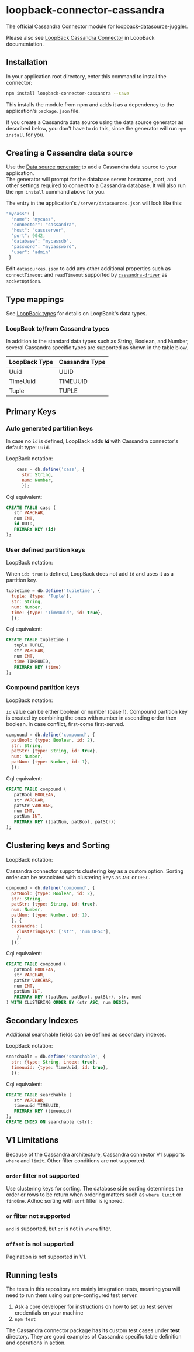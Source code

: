 # loopback-connector-cassandra

The official Cassandra Connector module for [loopback-datasource-juggler](http://docs.strongloop.com/loopback-datasource-juggler/).

<div class="gh-only">Please also see <a href="http://loopback.io/doc/en/lb3/Cassandra-connector.html">LoopBack Cassandra Connector</a> in LoopBack documentation.
</div>

## Installation

In your application root directory, enter this command to install the connector:

```sh
npm install loopback-connector-cassandra --save
```

This installs the module from npm and adds it as a dependency to the application's `package.json` file.

If you create a Cassandra data source using the data source generator as described below, you don't have to do this, since the generator will run `npm install` for you.

## Creating a Cassandra data source

Use the [Data source generator](http://loopback.io/doc/en/lb3/Data-source-generator.html) to add a Cassandra data source to your application.  
The generator will prompt for the database server hostname, port, and other settings
required to connect to a Cassandra database.  It will also run the `npm install` command above for you.

The entry in the application's `/server/datasources.json` will look like this:

```javascript
"mycass": {
  "name": "mycass",
  "connector": "cassandra",
  "host": "cassserver",
  "port": 9042,
  "database": "mycassdb",
  "password": "mypassword",
  "user": "admin"
 }
```

Edit `datasources.json` to add any other additional properties such as `connectTimeout` and `readTimeout` supported by
 [`cassandra-driver`](https://github.com/datastax/nodejs-driver) as `socketOptions`.

## Type mappings

See [LoopBack types](http://loopback.io/doc/en/lb3/LoopBack-types.html) for details on LoopBack's data types.

### LoopBack to/from Cassandra types

In addition to the standard data types such as String, Boolean, and Number, several Cassandra specific types are supported as shown in the table blow.

<table>
  <thead>
    <tr>
      <th>LoopBack Type</th>
      <th>Cassandra Type</th>
    </tr>
  </thead>
  <tbody>    
    <tr>
      <td>Uuid</td>
      <td>UUID</td>
    </tr>
    <tr>
      <td>TimeUuid</td>
      <td>TIMEUUID</td>
    </tr>
    <tr>
      <td>Tuple</td>
      <td>TUPLE</td>
    </tr>
  </tbody>
</table>

## Primary Keys

### Auto generated partition keys

In case no `id` is defined, LoopBack adds ***id*** with Cassandra connector's default type: `Uuid`.

LoopBack notation:

```javascript
    cass = db.define('cass', {
      str: String,
      num: Number,
      });
```

Cql equivalent:

```sql
CREATE TABLE cass (
   str VARCHAR,
   num INT,
   id UUID,
   PRIMARY KEY (id)
);
```

### User defined partition keys

LoopBack notation:

When `id: true` is defined, LoopBack does not add `id` and uses it as a partition key.

```javascript
tupletime = db.define('tupletime', {
  tuple: {type: 'Tuple'},
  str: String,
  num: Number,
  time: {type: 'TimeUuid', id: true},
  });
```

Cql equivalent:

```sql
CREATE TABLE tupletime (
   tuple TUPLE,
   str VARCHAR,
   num INT,
   time TIMEUUID,
   PRIMARY KEY (time)
);
```

### Compound partition keys

LoopBack notation:

`id` value can be either boolean or number (base 1).  Compound partition key is created by combining the ones with number in ascending order
then boolean.  In case conflict, first-come first-served.

```javascript
compound = db.define('compound', {
  patBool: {type: Boolean, id: 2},
  str: String,
  patStr: {type: String, id: true},
  num: Number,
  patNum: {type: Number, id: 1},
  });
```

Cql equivalent:

```sql
CREATE TABLE compound (
   patBool BOOLEAN,
   str VARCHAR,
   patStr VARCHAR,
   num INT,
   patNum INT,
   PRIMARY KEY ((patNum, patBool, patStr))
);
```

## Clustering keys and Sorting

LoopBack notation:

Cassandra connector supports clustering key as a custom option.  Sorting order can be associated with clustering keys as `ASC` or `DESC`.

```javascript
compound = db.define('compound', {
  patBool: {type: Boolean, id: 2},
  str: String,
  patStr: {type: String, id: true},
  num: Number,
  patNum: {type: Number, id: 1},
  }, {
  cassandra: {
    clusteringKeys: ['str', 'num DESC'],
    },
  });
```

Cql equivalent:

```sql
CREATE TABLE compound (
   patBool BOOLEAN,
   str VARCHAR,
   patStr VARCHAR,
   num INT,
   patNum INT,
   PRIMARY KEY ((patNum, patBool, patStr), str, num)
) WITH CLUSTERING ORDER BY (str ASC, num DESC);
```

## Secondary Indexes

Additional searchable fields can be defined as secondary indexes.

LoopBack notation:

```javascript
searchable = db.define('searchable', {
  str: {type: String, index: true},
  timeuuid: {type: TimeUuid, id: true},
  });
```

Cql equivalent:

```sql
CREATE TABLE searchable (
   str VARCHAR,
   timeuuid TIMEUUID,
   PRIMARY KEY (timeuuid)
);
CREATE INDEX ON searchable (str);
```

## V1 Limitations

Because of the Cassandra architecture, Cassandra connector V1 supports `where` and `limit`.
Other filter conditions are not supported.

### `order` filter not supported

Use clustering keys for sorting.  The database side sorting determines the order or rows to be return
when ordering matters such as `where limit` or `findOne`.  Adhoc sorting with `sort` filter is ignored.

### `or` filter not supported

`and` is supported, but `or` is not in `where` filter.

### `offset` is not supported

Pagination is not supported in V1.


## Running tests

The tests in this repository are mainly integration tests, meaning you will need to run them using our pre-configured test server.

1. Ask a core developer for instructions on how to set up test server credentials on your machine
2. `npm test`

The Cassandra connector package has its custom test cases under **test** directory.  They are good examples of Cassandra specific table definition and operations in action.
